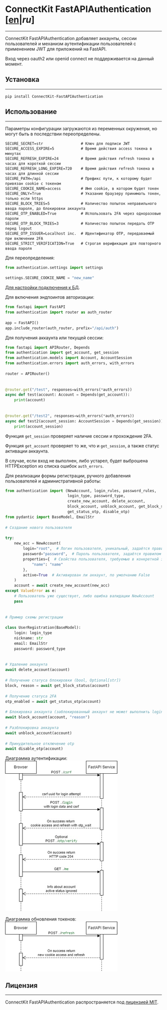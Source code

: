 # ConnectKit FastAPIAuthentication [[en](./README.md)|*ru*]

___

ConnectKit FastAPIAuthentication добавляет аккаунты, сессии пользователей и механизм аутентификации
пользователей с применением JWT для приложений на FastAPI.

Вход через oauth2 или openid connect не поддерживается на данный момент.

## Установка

___

```shell
pip install ConnectKit-FastAPIAuthentication
```

## Использование

___

Параметры конфигурации загружаются из переменных окружения, но могут быть в последствии переопределены.

    SECURE_SECRET=str                 # Ключ для подписи JWT
    SECURE_ACCESS_EXPIRE=5            # Время действия access токена в минутах
    SECURE_REFRESH_EXPIRE=24          # Время действия refresh токена в часах для короткой сессии
    SECURE_REFRESH_LONG_EXPIRE=720    # Время действия refresh токена в часах для длинной сессии
    SECURE_PATH=/api                  # Префикс пути, к которому будет привязан cookie с токеном
    SECURE_COOKIE_NAME=access         # Имя cookie, в котором будет токен
    SECURE_ONLY=True                  # Указание браузеру принимать токен, только если https
    SECURE_BLOCK_TRIES=5              # Количество попыток неправильного ввода пароля, до блокировки аккаунта
    SECURE_OTP_ENABLED=True           # Использовать 2FA через одноразовые пароли
    SECURE_OTP_BLOCK_TRIES=3          # Количество попыток передать OTP перед logout
    SECURE_OTP_ISSUER=Localhost inc.  # Идентификатор OTP, передаваемый при включении 2FA
    SECURE_STRICT_VERIFICATION=True   # Строгая верификация для повторного ввода пароля

Для переопределения:

```python
from authentication.settings import settings

settings.SECURE_COOKIE_NAME = "new_name"
```

[Для настройки подключения к БД](https://github.com/mtuciru/ConnectKit-Database/blob/master/README_RU.md).

Для включения эндпоинтов авторизации:

```python
from fastapi import FastAPI
from authentication import router as auth_router

app = FastAPI()
app.include_router(auth_router, prefix="/api/auth")

```

Для получения аккаунта или текущей сессии:

```python
from fastapi import APIRouter, Depends
from authentication import get_account, get_session
from authentication.models import Account, AccountSession
from authentication.errors import auth_errors, with_errors

router = APIRouter()


@router.get("/test", responses=with_errors(*auth_errors))
async def test(account: Account = Depends(get_account)):
    print(account)


@router.get("/test2", responses=with_errors(*auth_errors))
async def test2(account_session: AccountSession = Depends(get_session)):
    print(account_session)

```

Функция `get_session` проверяет наличие сессии и прохождение 2FA.

Функция `get_account` проверяет то же, что и `get_session`, а также статус активации аккаунта.

В случае, если вход не выполнен, либо устарел, будет выброшена HTTPException из списка ошибок `auth_errors`.

Для реализации формы регистрации, ручного добавления пользователей и административной работы:

```python
from authentication import (NewAccount, login_rules, password_rules,
                            login_type, password_type,
                            create_new_account, delete_account,
                            block_account, unblock_account, get_block_status,
                            get_status_otp, disable_otp)
from pydantic import BaseModel, EmailStr

# Создание нового пользователя

try:
    new_acc = NewAccount(
        login="root",  # Логин пользователя, уникальный, задаётся правилом login_rules
        password="password",  # Пароль пользователя, задаётся правилом password_rules
        properties={  # Свойства пользователя, требуемые в конкретной задаче, Dict[str, Any]
            "name": "name"
        },
        active=True  # Активирован ли аккаунт, по умолчанию False
    )
    account = await create_new_account(new_acc)
except ValueError as e:
    # Пользователь уже существует, либо ошибка валидации NewAccount
    pass


# Пример схемы регистрации

class UserRegistration(BaseModel):
    login: login_type
    nickname: str
    email: EmailStr
    password: password_type


# Удаление аккаунта
await delete_account(account)

# Получение статуса блокировки (bool, Optional[str])
block, reason = await get_block_status(account)

# Получение статуса 2FA 
otp_enabled = await get_status_otp(account)

# Блокировка аккаунта (заблокированный аккаунт не может выполнить login)
await block_account(account, "reason")

# Разблокировка аккаунта
await unblock_account(account)

# Принудительное отключение otp
await disable_otp(account)


```

Диаграмма аутентификации:
![Диаграмма аутентификации](./login.jpg)

Диаграмма обновления токенов:
![Диаграмма обновления токенов](./refresh.jpg)

## Лицензия

___

ConnectKit FastAPIAuthentication распространяется под [лицензией MIT](./LICENSE).